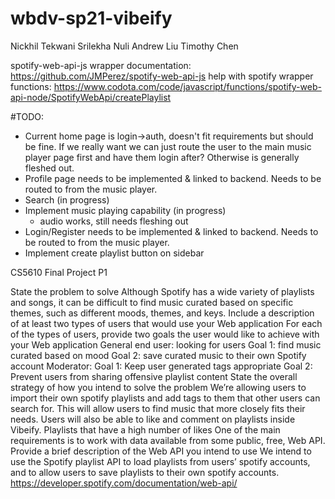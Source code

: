 # wbdv-sp21-vibeify
Nickhil Tekwani
Srilekha Nuli
Andrew Liu
Timothy Chen

spotify-web-api-js wrapper documentation: https://github.com/JMPerez/spotify-web-api-js
help with spotify wrapper functions: https://www.codota.com/code/javascript/functions/spotify-web-api-node/SpotifyWebApi/createPlaylist

#TODO: 

- Current home page is login->auth, doesn't fit requirements but should be fine. If we really want we can just route    the user to the main music player page first and have them login after? Otherwise is generally fleshed out.
- Profile page needs to be implemented & linked to backend. Needs to be routed to from the music player.
- Search (in progress)
- Implement music playing capability (in progress)
    - audio works, still needs fleshing out
- Login/Register needs to be implemented & linked to backend. Needs to be routed to from the music player.
- Implement create playlist button on sidebar


CS5610 Final Project P1

State the problem to solve
Although Spotify has a wide variety of playlists and songs, it can be difficult to find music curated based on specific themes, such as different moods, themes, and keys.
Include a description of at least two types of users that would use your Web application
For each of the types of users, provide two goals the user would like to achieve with your Web application
General end user: looking for users 
Goal 1: find music curated based on mood
Goal 2: save curated music to their own Spotify account
Moderator:
Goal 1: Keep user generated tags appropriate
Goal 2: Prevent users from sharing offensive playlist content
State the overall strategy of how you intend to solve the problem
We’re allowing users to import their own spotify playlists and add tags to them that other users can search for. This will allow users to find music that more closely fits their needs. Users will also be able to like and comment on playlists inside Vibeify. Playlists that have a high number of likes
One of the main requirements is to work with data available from some public, free, Web API. Provide a brief description of the Web API you intend to use
We intend to use the Spotify playlist API to load playlists from users’ spotify accounts, and to allow users to save playlists to their own spotify accounts.
https://developer.spotify.com/documentation/web-api/
